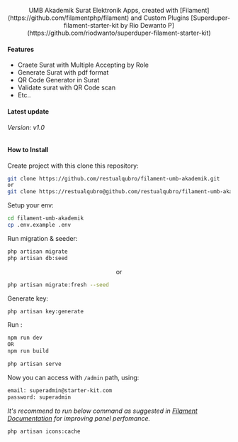 <p align="center">
    UMB Akademik Surat Elektronik Apps, created with [Filament](https://github.com/filamentphp/filament) and Custom Plugins [Superduper-filament-starter-kit by Rio Dewanto P](https://github.com/riodwanto/superduper-filament-starter-kit)
</p>

#### Features

-   Craete Surat with Multiple Accepting by Role
-   Generate Surat with pdf format
-   QR Code Generator in Surat
-   Validate surat with QR Code scan
-   Etc..


#### Latest update
###### Version: v1.0

#### How to Install

Create project with this clone this repository:

```bash
git clone https://github.com/restualqubro/filament-umb-akademik.git
or
git clone https://restualqubro@github.com/restualqubro/filament-umb-akademik.git
```

Setup your env:

```bash
cd filament-umb-akademik
cp .env.example .env
```

Run migration & seeder:

```bash
php artisan migrate
php artisan db:seed
```

<p align="center">or</p>

```bash
php artisan migrate:fresh --seed
```

Generate key:

```bash
php artisan key:generate
```

Run :

```bash
npm run dev
OR
npm run build
```

```bash
php artisan serve
```

Now you can access with `/admin` path, using:

```bash
email: superadmin@starter-kit.com
password: superadmin
```

*It's recommend to run below command as suggested in [Filament Documentation](https://filamentphp.com/docs/3.x/panels/installation#improving-filament-panel-performance) for improving panel perfomance.*

```bash
php artisan icons:cache
```
